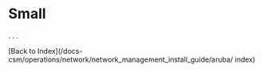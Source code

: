 # Small

.
.
.

[Back to Index](/docs-csm/operations/network/network_management_install_guide/aruba/
index)
